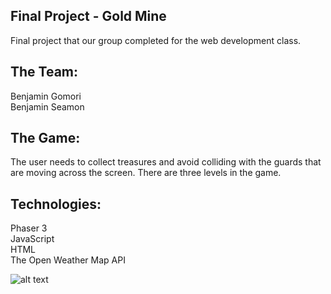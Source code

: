 ## Final Project - Gold Mine

Final project that our group completed for the web development class.  </br>

## The Team:
Benjamin Gomori</br>
Benjamin Seamon<br>

## The Game:
The user needs to collect treasures and avoid colliding with the guards that </br>are moving across the screen. There are three levels in the game. </br>

## Technologies:
Phaser 3</br>
JavaScript</br>
HTML</br>
The Open Weather Map API 

![alt text](![image](https://user-images.githubusercontent.com/54749949/128617234-f584a11b-24fe-4698-9762-5cb3bda61bb4.png)
)
